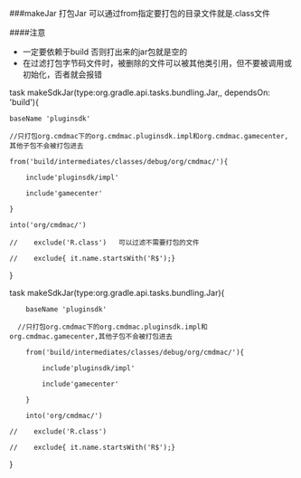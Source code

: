 ###makeJar  打包Jar 可以通过from指定要打包的目录文件就是.class文件


####注意 
- 一定要依赖于build 否则打出来的jar包就是空的
- 在过滤打包字节码文件时，被删除的文件可以被其他类引用，但不要被调用或初始化，否者就会报错

task makeSdkJar(type:org.gradle.api.tasks.bundling.Jar,, dependsOn: 'build'){

    baseName 'pluginsdk'

    //只打包org.cmdmac下的org.cmdmac.pluginsdk.impl和org.cmdmac.gamecenter,其他子包不会被打包进去

    from('build/intermediates/classes/debug/org/cmdmac/'){

        include'pluginsdk/impl'

        include'gamecenter'

    }

    into('org/cmdmac/')

    //    exclude('R.class')   可以过滤不需要打包的文件
    
    //    exclude{ it.name.startsWith('R$');}

}

task makeSdkJar(type:org.gradle.api.tasks.bundling.Jar){

        baseName 'pluginsdk'

      //只打包org.cmdmac下的org.cmdmac.pluginsdk.impl和org.cmdmac.gamecenter,其他子包不会被打包进去

        from('build/intermediates/classes/debug/org/cmdmac/'){

            include'pluginsdk/impl'

            include'gamecenter'

        }

        into('org/cmdmac/')
    
    //    exclude('R.class')
    
    //    exclude{ it.name.startsWith('R$');}

}
